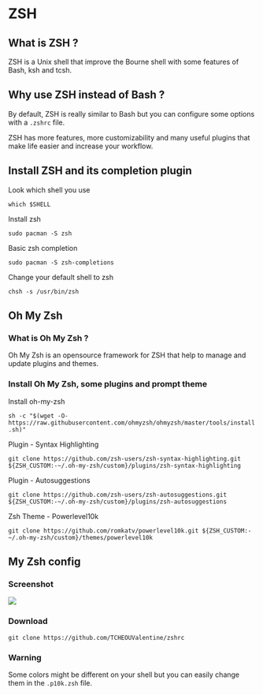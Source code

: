 # ZSH

## What is ZSH ?

ZSH is a Unix shell that improve the Bourne shell with some features of Bash, ksh and tcsh.

## Why use ZSH instead of Bash ?

By default, ZSH is really similar to Bash but you can configure some options with a `.zshrc` file.

ZSH has more features, more customizability and many useful plugins that make life easier and increase your workflow.


## Install ZSH and its completion plugin

Look which shell you use

`which $SHELL`

Install zsh

`sudo pacman -S zsh`

Basic zsh completion

`sudo pacman -S zsh-completions`

Change your default shell to zsh

`chsh -s /usr/bin/zsh`

## Oh My Zsh

### What is Oh My Zsh ?

Oh My Zsh is an opensource framework for ZSH that help to manage and update plugins and themes.

### Install Oh My Zsh, some plugins and prompt theme

Install oh-my-zsh

```sh -c "$(wget -O- https://raw.githubusercontent.com/ohmyzsh/ohmyzsh/master/tools/install.sh)"```

Plugin - Syntax Highlighting

```git clone https://github.com/zsh-users/zsh-syntax-highlighting.git ${ZSH_CUSTOM:-~/.oh-my-zsh/custom}/plugins/zsh-syntax-highlighting```

Plugin - Autosuggestions

```git clone https://github.com/zsh-users/zsh-autosuggestions.git ${ZSH_CUSTOM:-~/.oh-my-zsh/custom}/plugins/zsh-autosuggestions```

Zsh Theme - Powerlevel10k

```git clone https://github.com/romkatv/powerlevel10k.git ${ZSH_CUSTOM:-~/.oh-my-zsh/custom}/themes/powerlevel10k```

## My Zsh config

### Screenshot

![](screenshot.png)

### Download

`git clone https://github.com/TCHEOUValentine/zshrc`

### Warning

Some colors might be different on your shell but you can easily change them in the `.p10k.zsh` file.
